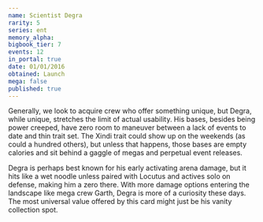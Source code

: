 ```yaml
---
name: Scientist Degra
rarity: 5
series: ent
memory_alpha:
bigbook_tier: 7
events: 12
in_portal: true
date: 01/01/2016
obtained: Launch
mega: false
published: true
---
```


Generally, we look to acquire crew who offer something unique, but Degra, while unique, stretches the limit of actual usability. His bases, besides being power creeped, have zero room to maneuver between a lack of events to date and thin trait set. The Xindi trait could show up on the weekends (as could a hundred others), but unless that happens, those bases are empty calories and sit behind a gaggle of megas and perpetual event releases.

Degra is perhaps best known for his early activating arena damage, but it hits like a wet noodle unless paired with Locutus and actives solo on defense, making him a zero there. With more damage options entering the landscape like mega crew Garth, Degra is more of a curiosity these days. The most universal value offered by this card might just be his vanity collection spot.
